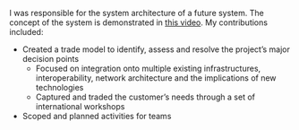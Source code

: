 I was responsible for the system architecture of a future system. The concept of the system is demonstrated in [this video](https://www.mbda-systems.com/innovation/concept-visions/perseus-2011/). My contributions included:
- Created a trade model to identify, assess and resolve the project’s major decision points
	- Focused on integration onto multiple existing infrastructures, interoperability, network architecture and the implications of new technologies
	- Captured and traded the customer’s needs through a set of international workshops
- Scoped and planned activities for teams